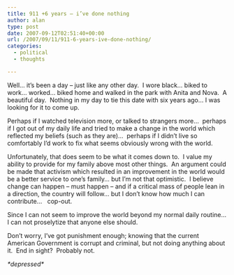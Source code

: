 ```yaml
---
title: 911 +6 years – i’ve done nothing
author: alan
type: post
date: 2007-09-12T02:51:40+00:00
url: /2007/09/11/911-6-years-ive-done-nothing/
categories:
  - political
  - thoughts

---
```

Well&#8230; it&#8217;s been a day &#8211; just like any other day.&nbsp; I wore black&#8230; biked to work&#8230; worked&#8230; biked home and walked in the park with Anita and Nova.&nbsp; A beautiful day.&nbsp; Nothing in my day to tie this date with six years ago&#8230; I was looking for it to come up.

Perhaps if I watched television more, or talked to strangers more&#8230;&nbsp; perhaps if I got out of my daily life and tried to make a change in the world which reflected my beliefs (such as they are)&#8230;&nbsp; perhaps if I didn&#8217;t live so comfortably I&#8217;d work to fix what seems obviously wrong with the world.

Unfortunately, that does seem to be what it comes down to.&nbsp; I value my ability to provide for my family above most other things.&nbsp; An argument could be made that activism which resulted in an improvement in the world would be a better service to one&#8217;s family&#8230; but I&#8217;m not that optimistic.&nbsp; I believe change can happen &#8211; must happen &#8211; and if a critical mass of people lean in a direction, the country will follow&#8230; but I don&#8217;t know how much I can contribute&#8230;&nbsp;&nbsp; cop-out.

Since I can not seem to improve the world beyond my normal daily routine&#8230; I can not proselytize that anyone else should.

Don&#8217;t worry, I&#8217;ve got punishment enough; knowing that the current American Government is corrupt and criminal, but not doing anything about it.&nbsp; End in sight?&nbsp; Probably not.

_\*depressed\*_

